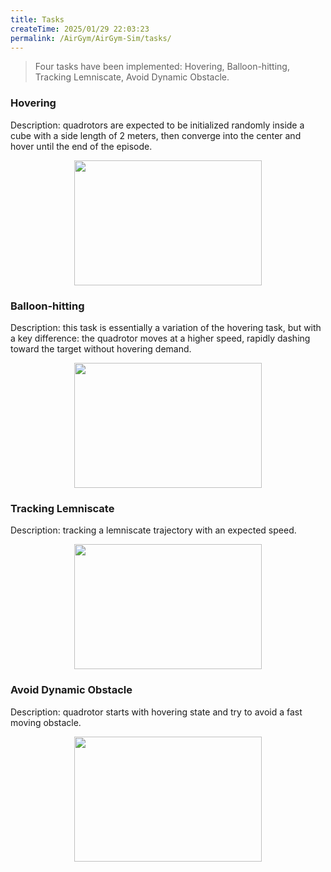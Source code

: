 ```yaml
---
title: Tasks
createTime: 2025/01/29 22:03:23
permalink: /AirGym/AirGym-Sim/tasks/
---
```


> Four tasks have been implemented: Hovering, Balloon-hitting, Tracking Lemniscate, Avoid Dynamic Obstacle.

### Hovering
Description: quadrotors are expected to be initialized randomly inside a cube with a side length of 2 meters, then converge into the center and hover until the end of the episode.

<div align="center">
  <img src="https://emnavi-doc-img.oss-cn-beijing.aliyuncs.com/emnavi_video/airgym/hovering.gif" width="300" height="200">
</div>

### Balloon-hitting
Description: this task is essentially a variation of the hovering task, but with a key difference: the quadrotor moves at a higher speed, rapidly dashing toward the target without hovering demand.

<div align="center">
  <img src="https://emnavi-doc-img.oss-cn-beijing.aliyuncs.com/emnavi_video/airgym/balloon-hitting.gif" width="300" height="200">
</div>

### Tracking Lemniscate
Description: tracking a lemniscate trajectory with an expected speed.

<div align="center">
  <img src="https://emnavi-doc-img.oss-cn-beijing.aliyuncs.com/emnavi_video/airgym/tracking.gif" width="300" height="200">
</div>

### Avoid Dynamic Obstacle
Description: quadrotor starts with hovering state and try to avoid a fast moving obstacle.

<div align="center">
  <img src="https://emnavi-doc-img.oss-cn-beijing.aliyuncs.com/emnavi_video/airgym/avoid.gif" width="300" height="200">
</div>